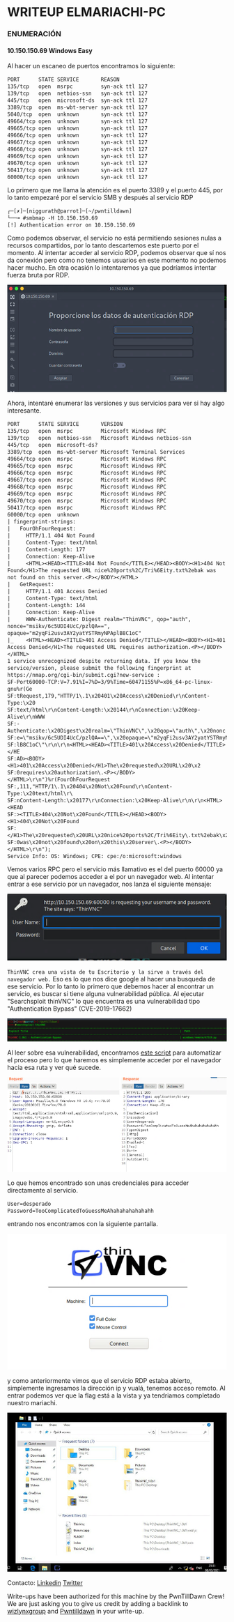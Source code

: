 # WRITEUP ELMARIACHI-PC 

### ENUMERACIÓN
#### 10.150.150.69	Windows	Easy
Al hacer un escaneo de puertos encontramos lo siguiente:
```
PORT      STATE SERVICE       REASON
135/tcp   open  msrpc         syn-ack ttl 127
139/tcp   open  netbios-ssn   syn-ack ttl 127
445/tcp   open  microsoft-ds  syn-ack ttl 127
3389/tcp  open  ms-wbt-server syn-ack ttl 127
5040/tcp  open  unknown       syn-ack ttl 127
49664/tcp open  unknown       syn-ack ttl 127
49665/tcp open  unknown       syn-ack ttl 127
49666/tcp open  unknown       syn-ack ttl 127
49667/tcp open  unknown       syn-ack ttl 127
49668/tcp open  unknown       syn-ack ttl 127
49669/tcp open  unknown       syn-ack ttl 127
49670/tcp open  unknown       syn-ack ttl 127
50417/tcp open  unknown       syn-ack ttl 127
60000/tcp open  unknown       syn-ack ttl 127
```

Lo primero que me llama la atención es el puerto 3389 y el puerto 445, por lo tanto empezaré por el servicio SMB y después al servicio RDP

```
┌─[✗]─[niggurath@parrot]─[~/pwntilldawn]
└──╼ #smbmap -H 10.150.150.69
[!] Authentication error on 10.150.150.69
```

Como podemos observar, el servicio no está permitiendo sesiones nulas a recursos compartidos, por lo tanto descartemos este puerto por el momento.
Al intentar acceder al servicio RDP, podemos observar que sí nos da conexión pero como no tenemos usuarios en este momento no podemos hacer mucho. En otra ocasión lo intentaremos ya que podríamos intentar fuerza bruta por RDP.


![imagen](img/e.PNG)


Ahora, intentaré enumerar las versiones y sus servicios para ver si hay algo interesante.

```
PORT      STATE SERVICE       VERSION
135/tcp   open  msrpc         Microsoft Windows RPC
139/tcp   open  netbios-ssn   Microsoft Windows netbios-ssn
445/tcp   open  microsoft-ds?
3389/tcp  open  ms-wbt-server Microsoft Terminal Services
49664/tcp open  msrpc         Microsoft Windows RPC
49665/tcp open  msrpc         Microsoft Windows RPC
49666/tcp open  msrpc         Microsoft Windows RPC
49667/tcp open  msrpc         Microsoft Windows RPC
49668/tcp open  msrpc         Microsoft Windows RPC
49669/tcp open  msrpc         Microsoft Windows RPC
49670/tcp open  msrpc         Microsoft Windows RPC
50417/tcp open  msrpc         Microsoft Windows RPC
60000/tcp open  unknown
| fingerprint-strings: 
|   FourOhFourRequest: 
|     HTTP/1.1 404 Not Found
|     Content-Type: text/html
|     Content-Length: 177
|     Connection: Keep-Alive
|     <HTML><HEAD><TITLE>404 Not Found</TITLE></HEAD><BODY><H1>404 Not Found</H1>The requested URL nice%20ports%2C/Tri%6Eity.txt%2ebak was not found on this server.<P></BODY></HTML>
|   GetRequest: 
|     HTTP/1.1 401 Access Denied
|     Content-Type: text/html
|     Content-Length: 144
|     Connection: Keep-Alive
|     WWW-Authenticate: Digest realm="ThinVNC", qop="auth", nonce="msikv/6c5UDI4UcC/pzlQA==", opaque="m2yqFi2usv3AY2yatYSTRmyNPAplB8C1oC"
|_    <HTML><HEAD><TITLE>401 Access Denied</TITLE></HEAD><BODY><H1>401 Access Denied</H1>The requested URL requires authorization.<P></BODY></HTML>
1 service unrecognized despite returning data. If you know the service/version, please submit the following fingerprint at https://nmap.org/cgi-bin/submit.cgi?new-service :
SF-Port60000-TCP:V=7.91%I=7%D=3/9%Time=60471155%P=x86_64-pc-linux-gnu%r(Ge
SF:tRequest,179,"HTTP/1\.1\x20401\x20Access\x20Denied\r\nContent-Type:\x20
SF:text/html\r\nContent-Length:\x20144\r\nConnection:\x20Keep-Alive\r\nWWW
SF:-Authenticate:\x20Digest\x20realm=\"ThinVNC\",\x20qop=\"auth\",\x20nonc
SF:e=\"msikv/6c5UDI4UcC/pzlQA==\",\x20opaque=\"m2yqFi2usv3AY2yatYSTRmyNPAp
SF:lB8C1oC\"\r\n\r\n<HTML><HEAD><TITLE>401\x20Access\x20Denied</TITLE></HE
SF:AD><BODY><H1>401\x20Access\x20Denied</H1>The\x20requested\x20URL\x20\x2
SF:0requires\x20authorization\.<P></BODY></HTML>\r\n")%r(FourOhFourRequest
SF:,111,"HTTP/1\.1\x20404\x20Not\x20Found\r\nContent-Type:\x20text/html\r\
SF:nContent-Length:\x20177\r\nConnection:\x20Keep-Alive\r\n\r\n<HTML><HEAD
SF:><TITLE>404\x20Not\x20Found</TITLE></HEAD><BODY><H1>404\x20Not\x20Found
SF:</H1>The\x20requested\x20URL\x20nice%20ports%2C/Tri%6Eity\.txt%2ebak\x2
SF:0was\x20not\x20found\x20on\x20this\x20server\.<P></BODY></HTML>\r\n");
Service Info: OS: Windows; CPE: cpe:/o:microsoft:windows
```

Vemos varios RPC pero el servicio más llamativo es el del puerto 60000 ya que al parecer podemos acceder a el por un navegador web.
Al intentar entrar a ese servicio por un navegador, nos lanza el siguiente mensaje:


![imagen2](img/imagen_2021-03-09_002010.png)


`ThinVNC crea una vista de tu Escritorio y la sirve a través del navegador web.`
Eso es lo que nos dice google al hacer una busqueda de ese servicio. Por lo tanto lo primero que debemos hacer al encontrar un servicio, es buscar si tiene alguna vulnerabilidad pública. Al ejecutar "Searchsploit thinVNC" lo que encuentra es una vulnerabilidad tipo "Authentication Bypass" (CVE-2019-17662)


![imagen3](img/imagen_2021-03-09_002702.png)


Al leer sobre esa vulnerabilidad, encontramos [este script](https://www.exploit-db.com/exploits/47519) para automatizar el proceso pero lo que haremos es simplemente acceder por el navegador hacia esa ruta y ver qué sucede.


![imagen2](img/bb.PNG)


Lo que hemos encontrado son unas credenciales para acceder directamente al servicio.
```
User=desperado
Password=TooComplicatedToGuessMeAhahahahahahahh
```

entrando nos encontramos con la siguiente pantalla. 


![imagen2](img/c.PNG)


y como anteriormente vimos que el servicio RDP estaba abierto, simplemente ingresamos la dirección ip y vualá, tenemos acceso remoto.
Al entrar podemos ver que la flag está a la vista y ya tendriamos completado nuestro mariachi.


![imagen2](img/d.PNG)


Contacto: [Linkedin](https://www.linkedin.com/in/jair-rodriguezz/) [Twitter](https://twitter.com/_niggurath_)


Write-ups have been authorized for this machine by the PwnTillDawn Crew! We are just asking you to give us credit by adding a backlink to [wizlynxgroup](https://www.wizlynxgroup.com/) and [Pwntilldawn](https://online.pwntilldawn.com/) in your write-up.
